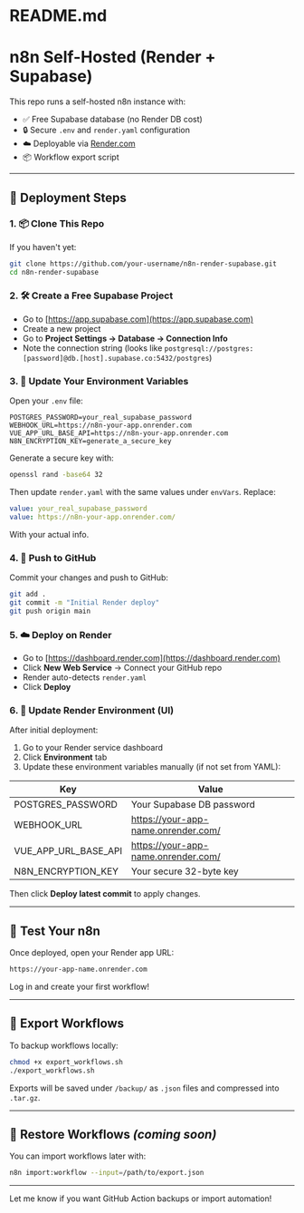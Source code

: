 # README.md
# n8n Self-Hosted (Render + Supabase)

This repo runs a self-hosted n8n instance with:
- ✅ Free Supabase database (no Render DB cost)
- 🔒 Secure `.env` and `render.yaml` configuration
- ☁️ Deployable via [Render.com](https://render.com)
- 📦 Workflow export script

---

## 🚀 Deployment Steps

### 1. 📦 Clone This Repo
If you haven't yet:
```bash
git clone https://github.com/your-username/n8n-render-supabase.git
cd n8n-render-supabase
```

### 2. 🛠 Create a Free Supabase Project
- Go to [https://app.supabase.com](https://app.supabase.com)
- Create a new project
- Go to **Project Settings → Database → Connection Info**
- Note the connection string (looks like `postgresql://postgres:[password]@db.[host].supabase.co:5432/postgres`)

### 3. 🔐 Update Your Environment Variables
Open your `.env` file:
```env
POSTGRES_PASSWORD=your_real_supabase_password
WEBHOOK_URL=https://n8n-your-app.onrender.com
VUE_APP_URL_BASE_API=https://n8n-your-app.onrender.com
N8N_ENCRYPTION_KEY=generate_a_secure_key
```

Generate a secure key with:
```bash
openssl rand -base64 32
```

Then update `render.yaml` with the same values under `envVars`. Replace:
```yaml
value: your_real_supabase_password
value: https://n8n-your-app.onrender.com/
```
With your actual info.

### 4. 🚀 Push to GitHub
Commit your changes and push to GitHub:
```bash
git add .
git commit -m "Initial Render deploy"
git push origin main
```

### 5. ☁️ Deploy on Render
- Go to [https://dashboard.render.com](https://dashboard.render.com)
- Click **New Web Service** → Connect your GitHub repo
- Render auto-detects `render.yaml`
- Click **Deploy**

### 6. 🔄 Update Render Environment (UI)
After initial deployment:
1. Go to your Render service dashboard
2. Click **Environment** tab
3. Update these environment variables manually (if not set from YAML):

| Key                     | Value                                |
|------------------------|--------------------------------------|
| POSTGRES_PASSWORD      | Your Supabase DB password            |
| WEBHOOK_URL            | https://your-app-name.onrender.com/  |
| VUE_APP_URL_BASE_API   | https://your-app-name.onrender.com/  |
| N8N_ENCRYPTION_KEY     | Your secure 32-byte key              |

Then click **Deploy latest commit** to apply changes.

---

## 🧪 Test Your n8n
Once deployed, open your Render app URL:
```bash
https://your-app-name.onrender.com
```

Log in and create your first workflow!

---

## 💾 Export Workflows
To backup workflows locally:
```bash
chmod +x export_workflows.sh
./export_workflows.sh
```
Exports will be saved under `/backup/` as `.json` files and compressed into `.tar.gz`.

---

## 🔄 Restore Workflows *(coming soon)*
You can import workflows later with:
```bash
n8n import:workflow --input=/path/to/export.json
```

---

Let me know if you want GitHub Action backups or import automation!
